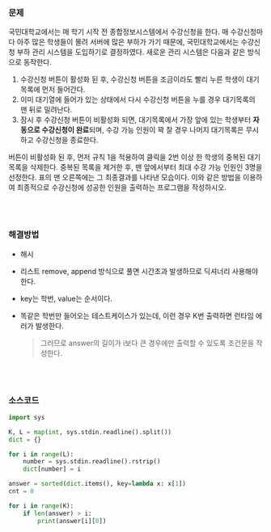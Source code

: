 ### 문제

국민대학교에서는 매 학기 시작 전 종합정보시스템에서 수강신청을 한다. 매 수강신청마다 아주 많은 학생들이 몰려 서버에 많은 부하가 가기 때문에, 국민대학교에서는 수강신청 부하 관리 시스템을 도입하기로 결정하였다. 새로운 관리 시스템은 다음과 같은 방식으로 동작한다.

1. 수강신청 버튼이 활성화 된 후, 수강신청 버튼을 조금이라도 빨리 누른 학생이 대기목록에 먼저 들어간다.
2. 이미 대기열에 들어가 있는 상태에서 다시 수강신청 버튼을 누를 경우 대기목록의 맨 뒤로 밀려난다.
3. 잠시 후 수강신청 버튼이 비활성화 되면, 대기목록에서 가장 앞에 있는 학생부터 **자동으로 수강신청이 완료**되며, 수강 가능 인원이 꽉 찰 경우 나머지 대기목록은 무시하고 수강신청을 종료한다.

버튼이 비활성화 된 후, 먼저 규칙 1을 적용하여 클릭을 2번 이상 한 학생의 중복된 대기목록을 삭제한다. 중복된 목록을 제거한 후, 맨 앞에서부터 최대 수강 가능 인원인 3명을 선정한다. 표의 맨 오른쪽에는 그 최종결과를 나타낸 모습이다. 이와 같은 방법을 이용하여 최종적으로 수강신청에 성공한 인원을 출력하는 프로그램을 작성하시오.

</br>

</br>

### 해결방법

- 해시

- 리스트 remove, append 방식으로 풀면 시간초과 발생하므로 딕셔너리 사용해야 한다.

- key는 학번, value는 순서이다.

- 똑같은 학번만 들어오는 테스트케이스가 있는데, 이런 경우 K번 출력하면 런타임 에러가 발생한다.

  > 그러므로 answer의 길이가 i보다 큰 경우에만 출력할 수 있도록 조건문을 작성한다.

</br>

</br>

### 소스코드

```python
import sys

K, L = map(int, sys.stdin.readline().split())
dict = {}

for i in range(L):
    number = sys.stdin.readline().rstrip()
    dict[number] = i

answer = sorted(dict.items(), key=lambda x: x[1])
cnt = 0

for i in range(K):
    if len(answer) > i:
        print(answer[i][0])
```

